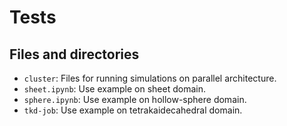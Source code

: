 # Tests

## Files and directories

- `cluster`: Files for running simulations on parallel architecture.
- `sheet.ipynb`: Use example on sheet domain.
- `sphere.ipynb`: Use example on hollow-sphere domain.
- `tkd-job`: Use example on tetrakaidecahedral domain.